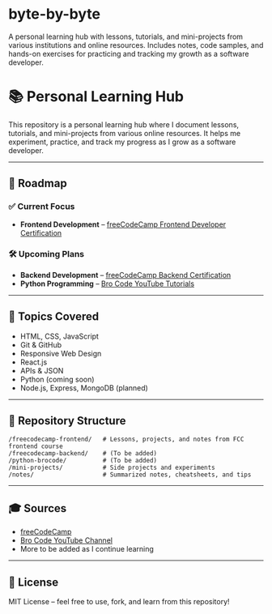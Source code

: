 # byte-by-byte
A personal learning hub with lessons, tutorials, and mini-projects from various institutions and online resources. Includes notes, code samples, and hands-on exercises for practicing and tracking my growth as a software developer.
# 📚 Personal Learning Hub

This repository is a personal learning hub where I document lessons, tutorials, and mini-projects from various online resources. It helps me experiment, practice, and track my progress as I grow as a software developer.

---

## 🚀 Roadmap

### ✅ Current Focus
- **Frontend Development** – [freeCodeCamp Frontend Developer Certification](https://www.freecodecamp.org/learn)

### 🛠 Upcoming Plans
- **Backend Development** – [freeCodeCamp Backend Certification](https://www.freecodecamp.org/learn)
- **Python Programming** – [Bro Code YouTube Tutorials](https://www.youtube.com/@BroCodez)

---

## 🧠 Topics Covered
- HTML, CSS, JavaScript
- Git & GitHub
- Responsive Web Design
- React.js
- APIs & JSON
- Python (coming soon)
- Node.js, Express, MongoDB (planned)

---

## 📁 Repository Structure
```
/freecodecamp-frontend/   # Lessons, projects, and notes from FCC frontend course
/freecodecamp-backend/    # (To be added)
/python-brocode/          # (To be added)
/mini-projects/           # Side projects and experiments
/notes/                   # Summarized notes, cheatsheets, and tips
```

---

## 🎓 Sources
- [freeCodeCamp](https://www.freecodecamp.org/)
- [Bro Code YouTube Channel](https://www.youtube.com/@BroCodez)
- More to be added as I continue learning

---

## 📝 License
MIT License – feel free to use, fork, and learn from this repository!
